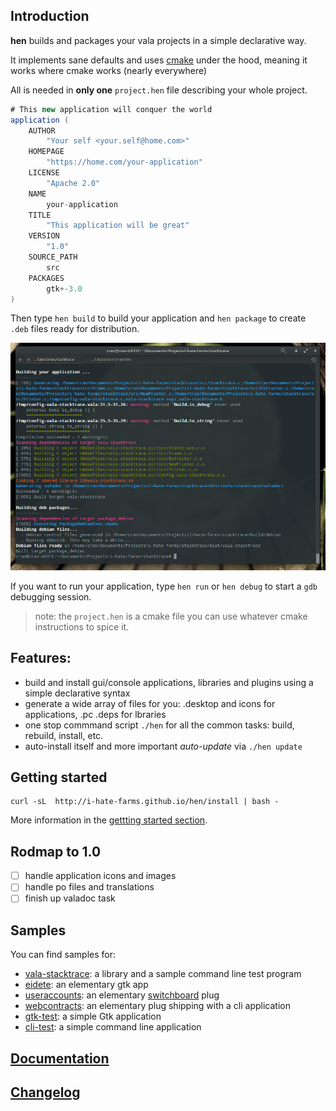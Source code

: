 ## Introduction
**hen** builds and packages your vala projects in a simple declarative way.

It implements sane defaults and uses [cmake](http://cmake.org/) under the hood, meaning it works where cmake works (nearly everywhere)

All is needed in **only one** `project.hen` file describing your whole project.

```java
# This new application will conquer the world
application (
    AUTHOR
        "Your self <your.self@home.com>"
    HOMEPAGE
        "https://home.com/your-application"      
    LICENSE
        "Apache 2.0"  
    NAME
        your-application
    TITLE
        "This application will be great"
    VERSION
        "1.0"
    SOURCE_PATH
        src
    PACKAGES
        gtk+-3.0
)

```
Then type `hen build` to build your application and `hen package` to create `.deb` files ready for distribution.

![sample](docs/hen-screenshot.png) 

If you want to run your application, type `hen run` or `hen debug` to start a `gdb` debugging session.

> note: the `project.hen` is a cmake file you can use whatever cmake instructions to spice it.

## Features: 
  - build and install gui/console applications, libraries and plugins using a simple declarative syntax
  - generate a wide array of files for you: .desktop and icons for applications, .pc .deps for lbraries
  - one stop commmand script `./hen` for all the common tasks: build, rebuild, install, etc.
  - auto-install itself and more important *auto-update* via `./hen update`

## Getting started 

```
curl -sL  http://i-hate-farms.github.io/hen/install | bash -  
```

More information in the [gettting started section](docs/getting-started.md).

## Rodmap to 1.0 
  - [ ] handle application icons and images 
  - [ ] handle po files and translations
  - [ ] finish up valadoc task

## Samples

You can find samples for: 
  - [vala-stacktrace][1]: a library and a sample command line test program
  - [eidete][2]: an elementary gtk app
  - [useraccounts][4]: an elementary [switchboard][3] plug 
  - [webcontracts][5]: an elementary plug shipping with a cli application 
  - [gtk-test][6]: a simple Gtk application
  - [cli-test][7]: a simple command line application

[1]: https://github.com/PerfectCarl/vala-stacktrace
[2]: https://code.launchpad.net/~name-is-carl/eidete/use-elementary.cmake
[3]: https://launchpad.net/switchboard
[4]: https://code.launchpad.net/~name-is-carl/switchboard-plug-useraccounts/use-elementary.cmake
[5]: https://code.launchpad.net/~elementary-apps/webcontracts/fix-for-freya
[6]: none
[7]: none


## [Documentation](docs/doc.md) 

## [Changelog](CHANGELOG.md)
